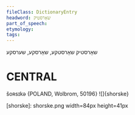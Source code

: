 ```yaml
---
fileClass: DictionaryEntry
headword: שאָרסטיק
part_of_speech: 
etymology: 
tags: 
---
```

שאָרסטיק
שאָרסטקע, שאָרסקע, שערסקע

CENTRAL
========

šoʀsɪkə {POLAND, Wolbrom, 50196}
![]{shorske}

[shorske]: shorske.png width=84px height=41px